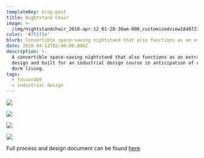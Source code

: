 ```yaml
---
templateKey: blog-post
title: Nightstand Chair
image: >-
  /img/nightstandchair_2018-apr-12_01-28-30am-000_customizedview18487235753_png.png
color: '#751f1e'
blurb: Convertible space-saving nightstand that also functions as an extra chair
date: 2018-04-12T02:40:00.896Z
description: >-
  A convertible space-saving nightstand that also functions as an extra chair,
  design and built for an industrial design course in anticipation of college
  dorm living.
tags:
  - fusion360
  - industrial design
---
```

![](/img/nightstandchair_2018-apr-12_01-28-30am-000_customizedview18487235753_png.png)

![](/img/nightstandchair_v5_2018-may-23_09-22-03pm-000_customizedview3948875323_png.png)

![](/img/nightstandchair_v5_2018-may-23_09-26-24pm-000_customizedview25548307663_png.png)

![](/img/nightstandchair_v5_2018-may-23_09-23-06pm-000_customizedview15599539058_png.png)

Full process and design document can be found [here](https://docs.google.com/document/d/1pFsHYf5mmfDDGoiIFSLG4ewjyMGo2crynLRwpP5fOD8/edit?usp=sharing).
